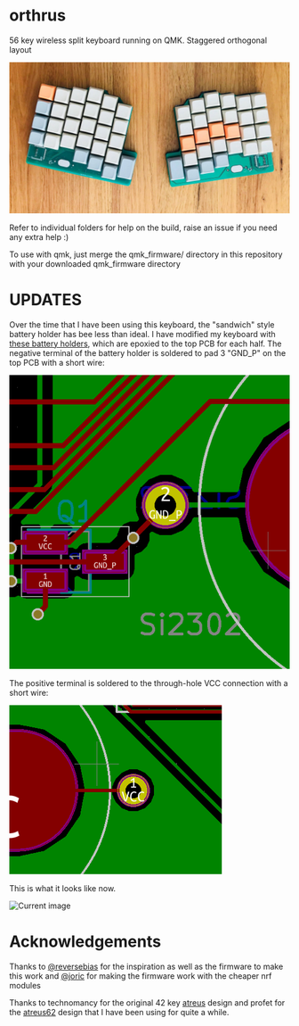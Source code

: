 # orthrus
56 key wireless split keyboard running on QMK. Staggered orthogonal layout

![Screenshot](keyboard.jpg)

Refer to individual folders for help on the build, raise an issue if you need any extra help :)

To use with qmk, just merge the qmk_firmware/ directory in this repository with your downloaded qmk_firmware directory

# UPDATES

Over the time that I have been using this keyboard, the "sandwich" style battery holder has bee less than ideal. I have modified my keyboard with [these battery holders](https://au.rs-online.com/web/p/battery-holders-mounts/7188457/), which are epoxied to the top PCB for each half. The negative terminal of the battery holder is soldered to pad 3 "GND_P" on the top PCB with a short wire:

![Negative Terminal](pad3.png)

The positive terminal is soldered to the through-hole VCC connection with a short wire:

![Positive Terminal](vcc.png)

This is what it looks like now.

![Current image](battery_mod.jpg)

# Acknowledgements
Thanks to [@reversebias](https://github.com/reversebias) for the inspiration as well as the firmware to make this work and [@joric](https://github.com/joric) for making the firmware work with the cheaper nrf modules

Thanks to technomancy for the original 42 key [atreus](https://atreus.technomancy.us) design and profet for the [atreus62](http://shop.profetkeyboards.com/product/atreus62-keyboard) design that I have been using for quite a while.
